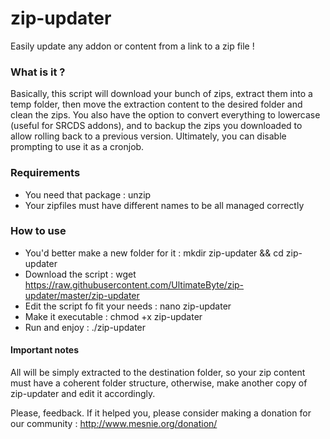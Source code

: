 # zip-updater
Easily update any addon or content from a link to a zip file !

### What is it ? ###
Basically, this script will download your bunch of zips, extract them into a temp folder, then move the extraction content to the desired folder and clean the zips. You also have the option to convert everything to lowercase (useful for SRCDS addons), and to backup the zips you downloaded to allow rolling back to a previous version. Ultimately, you can disable prompting to use it as a cronjob.

### Requirements ###
- You need that package : unzip 
- Your zipfiles must have different names to be all managed correctly

### How to use ###
- You'd better make a new folder for it : mkdir zip-updater && cd zip-updater
- Download the script : wget https://raw.githubusercontent.com/UltimateByte/zip-updater/master/zip-updater
- Edit the script fo fit your needs : nano zip-updater
- Make it executable : chmod +x zip-updater
- Run and enjoy : ./zip-updater

#### Important notes ####
All will be simply extracted to the destination folder, so your zip content must have a coherent folder structure, otherwise, make another copy of zip-updater and edit it accordingly.

Please, feedback.
If it helped you, please consider making a donation for our community : http://www.mesnie.org/donation/
